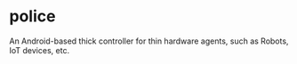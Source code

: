 # police
An Android-based thick controller for thin hardware agents, such as Robots, IoT devices, etc.
